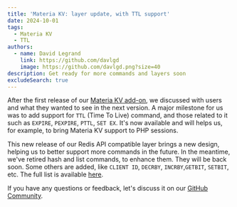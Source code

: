 ```yaml
---
title: 'Materia KV: layer update, with TTL support'
date: 2024-10-01
tags:
  - Materia KV
  - TTL
authors:
  - name: David Legrand
    link: https://github.com/davlgd
    image: https://github.com/davlgd.png?size=40
description: Get ready for more commands and layers soon
excludeSearch: true
---
```


After the first release of our [Materia KV add-on](/doc/addons/materia-kv), we discussed with users and what they wanted to see in the next version. A major milestone for us was to add support for `TTL` (Time To Live) command, and those related to it such as `EXPIRE`, `PEXPIRE`, `PTTL`, `SET EX`. It's now available and will helps us, for example, to bring Materia KV support to PHP sessions.

This new release of our Redis API compatible layer brings a new design, helping us to better support more commands in the future. In the meantime, we've retired hash and list commands, to enhance them. They will be back soon. Some others are added, like `CLIENT ID`, `DECRBY`, `INCRBY`,`GETBIT`, `SETBIT`, etc. The full list is available [here](/doc/addons/materia-kv/#supported-types-and-commands).

If you have any questions or feedback, let's discuss it on our [GitHub Community](https://github.com/CleverCloud/Community/discussions/categories/materia).

